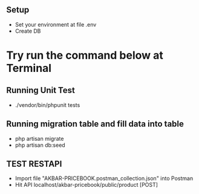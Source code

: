 ## Setup
- Set your environment at file .env
- Create DB

# Try run the command below at Terminal

## Running Unit Test
- ./vendor/bin/phpunit tests

## Running migration table and fill data into table
- php artisan migrate
- php artisan db:seed

## TEST RESTAPI
- Import file "AKBAR-PRICEBOOK.postman_collection.json" into Postman
- Hit API localhost/akbar-pricebook/public/product [POST]
